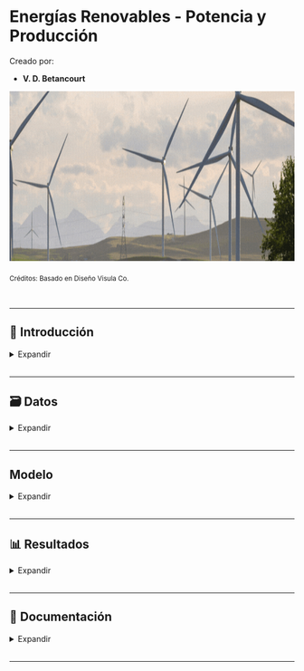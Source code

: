 # Energías Renovables - Potencia y Producción

Creado por:

*  **V. D. Betancourt**


<img src="https://github.com/vbleal/Energy/blob/main/zImag/Ban_Energy_Power.gif" width="1000" height="300">

<sub>Créditos: Basado en Diseño Visula Co.</sub>







<br>

---

## 📃 Introducción


<details>
<summary>Expandir </summary>

<br>


### 📄 Descripción





<br>

### 🎯 Objetivo




  
</details>









<br>

---

## 🗃️ Datos


<details>
<summary>Expandir </summary>

<br>




<br>

### 



<br>

### 





<br>

### 





<br>

### 



  
</details>













<br>

---

## Modelo


<details>
<summary>Expandir </summary>

<br>



  
</details>









<br>

---
##  📊 Resultados

<details>
<summary>Expandir </summary>

<br>



<details>
<summary>... </summary>

<br>

### Evolución Anual 


<img src="" width="350" height="1000">



<br>
<br>


### Pairplot: 

<br>
<img src="" width="500" height="300">




<br>
<br>

### Gráficos KDE


<br>

#### Distribución 

<br>
<img src="" width="500" height="300">




<br>

#### Distribución 

<br>
<img src="" width="500" height="300">






<br>
<br>

### Lineplots

<br>

#### Tendencia 

<br>
<img src="" width="500" height="300">



<br>

#### Tendencia 

<br>
<img src="" width="500" height="300">






<br>
<br>

### Heatmap

<br>

#### Correlaciones

<br>
<img src="" width="500" height="300">




<br>

#### Correlaciones Positivas

<br>
<img src="" width="500" height="300">




<br>

#### Correlaciones Negativas

<br>
<img src="" width="500" height="300">






</details>





<br>


<details>
<summary>... </summary>

<br>

### Evolución 


<img src="" width="350" height="1000">






<br>
<br>

### .

<br>
<img src="" width="500" height="300">




<br>
<br>


### Gráficos KDE


#### Distribución .

<br>
<img src="" width="500" height="300">

<br>

#### Distribución .

<br>
<img src="" width="500" height="300">



<br>

#### Distribución .

<br>
<img src="" width="500" height="300">




</details>

<br>



<details>
<summary>... </summary>

<br>


### 🔮 Proyecciones 

<br>
<img src="" width="500" height="300">





<br>


### 🔮 Proyecciones 

<br>
<img src="" width="500" height="300">









</details>

  
</details>








<br>

---
## 💼 Documentación


<details>
<summary>Expandir </summary>

<br>

<details>
<summary>Reporte con Código </summary>

<br>







</details>

</details>
















<br>

---

